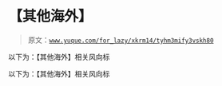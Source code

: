 # 【其他海外】

> 原文：[`www.yuque.com/for_lazy/xkrm14/tyhm3mify3vskh80`](https://www.yuque.com/for_lazy/xkrm14/tyhm3mify3vskh80)

以下为：【其他海外】相关风向标



以下为：【其他海外】相关风向标





